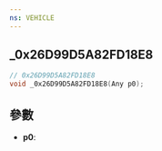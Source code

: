 ```yaml
---
ns: VEHICLE
---
```

## _0x26D99D5A82FD18E8

```c
// 0x26D99D5A82FD18E8
void _0x26D99D5A82FD18E8(Any p0);
```


## 參數
* **p0**: 

